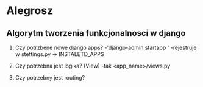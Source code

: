 # Alegrosz

## Algorytm tworzenia funkcjonalnosci w django

1. Czy potrzbene nowe django apps?
    -'django-admin startapp <name>'
    -rejestruje w stettings.py -> INSTALETD_APPS

2. Czy potrzebna jest logika? (View)
   -tak <app_name>/views.py
3. Czy potrzebny jest routing?
    